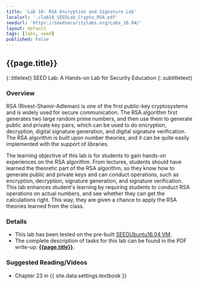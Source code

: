 ```yaml
---
title: 'Lab 10: RSA Encryption and Signature Lab'
localurl: './lab10_SEEDLab_Crypto_RSA.pdf'
seedurl: 'https://seedsecuritylabs.org/Labs_16.04/'
layout: default
tags: [labs, seed]
published: False
---
```


## {{page.title}}
{:.titletext}
SEED Lab: A Hands-on Lab for Security Education
{:.subtitletext}

### Overview

RSA (Rivest-Shamir-Adleman) is one of the first public-key cryptosystems and is widely used for secure communication.
The RSA algorithm first generates two large random prime numbers,
 and then use them to generate public and private key pairs,
 which can be used to do encryption, decryption, digital signature generation, and digital signature verification.
The RSA algorithm is built upon number theories, and it can be quite easily implemented with the support of libraries.

The learning objective of this lab is for students to gain hands-on experiences on the RSA algorithm.
From lectures, students should have learned the theoretic part of the RSA algorithm,
 so they know how to generate public and private keys and can conduct operations,
 such as encryption, decryption, signature generation, and signature verification.
This lab enhances student's learning by requiring students to conduct RSA operations on actual numbers, and see whether they can get the calculations right.
This way, they are given a chance to apply the RSA theories learned from the class.

### Details

- This lab has been tested on the pre-built [SEEDUbuntu16.04 VM](https://seedsecuritylabs.org/lab_env.html).
- The complete description of tasks for this lab can be found in the PDF write-up: **[{{page.title}}]({{page.localurl}})**.

### Suggested Reading/Videos

- Chapter 23 in {{ site.data.settings.textbook }}
